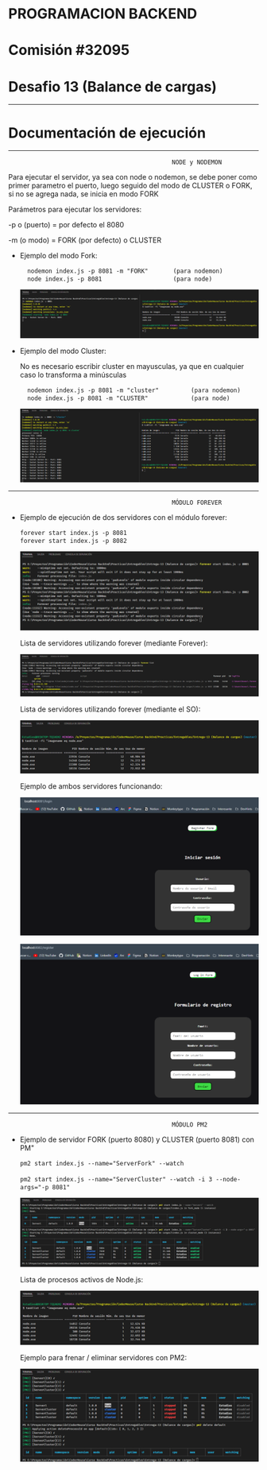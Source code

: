 # PROGRAMACION BACKEND

# Comisión #32095

# Desafio 13 (Balance de cargas)

---

# Documentación de ejecución

---

                                                  NODE y NODEMON

Para ejecutar el servidor, ya sea con node o nodemon, se debe poner como primer parametro el puerto, luego seguido del modo de CLUSTER o FORK, si no se agrega nada, se inicia en modo FORK

Parámetros para ejecutar los servidores:

-p o (puerto) = por defecto el 8080

-m (o modo) = FORK (por defecto) o CLUSTER

- Ejemplo del modo Fork:

        nodemon index.js -p 8081 -m "FORK"       (para nodemon)
        node index.js -p 8081                    (para node)

  ![image](./assets/node-fork.png)

- Ejemplo del modo Cluster:

  No es necesario escribir cluster en mayusculas, ya que en cualquier caso lo transforma a minúsculas

        nodemon index.js -p 8081 -m "cluster"         (para nodemon)
        node index.js -p 8081 -m "CLUSTER"            (para node)

  ![image](./assets/node-cluster.png)

---

                                                  MÓDULO FOREVER

- Ejemplo de ejecución de dos servidores con el módulo forever:

      forever start index.js -p 8081
      forever start index.js -p 8082

  ![image](./assets/forever-start.png)

  Lista de servidores utilizando forever (mediante Forever):

  ![image](./assets/forever-list.png)

  Lista de servidores utilizando forever (mediante el SO):

  ![image](./assets/forever-console.png)

  Ejemplo de ambos servidores funcionando:

  ![image](./assets/forever-server1.png)

  ![image](./assets/forever-server2.png)

---

                                                  MÓDULO PM2

- Ejemplo de servidor FORK (puerto 8080) y CLUSTER (puerto 8081) con PM"

      pm2 start index.js --name="ServerFork" --watch 

      pm2 start index.js --name="ServerCluster" --watch -i 3 --node-args="-p 8081"

  ![image](./assets/pm2-start.png)

  Lista de procesos activos de Node.js:

  ![image](./assets/pm2-list.png)

  Ejemplo para frenar / eliminar servidores con PM2:

  ![image](./assets/pm2-stopDelete.png)
